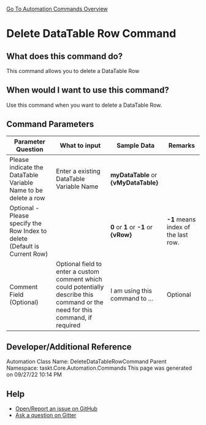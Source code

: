 <!--TITLE: Delete DataTable Row Command -->
<!-- SUBTITLE: a command in the DataTable Commands group. -->
[Go To Automation Commands Overview](/automation-commands.md)


# Delete DataTable Row Command


## What does this command do?
This command allows you to delete a DataTable Row


## When would I want to use this command?
Use this command when you want to delete a DataTable Row.


## Command Parameters
| Parameter Question   	| What to input  	|  Sample Data 	| Remarks  	|
| ---                    | ---               | ---           | ---       |
|Please indicate the DataTable Variable Name to be delete a row|Enter a existing DataTable Variable Name|**myDataTable** or **{vMyDataTable}**||
|Optional - Please specify the Row Index to delete (Default is Current Row)||**0** or **1** or **-1** or **{vRow}**|**-1** means index of the last row.|
|Comment Field (Optional)|Optional field to enter a custom comment which could potentially describe this command or the need for this command, if required|I am using this command to ...|Optional|








## Developer/Additional Reference
Automation Class Name: DeleteDataTableRowCommand
Parent Namespace: taskt.Core.Automation.Commands
This page was generated on 09/27/22 10:14 PM


## Help
- [Open/Report an issue on GitHub](https://github.com/rcktrncn/taskt/issues/new)
- [Ask a question on Gitter](https://gitter.im/taskt-rpa/Lobby)
